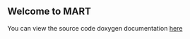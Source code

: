 ## Welcome to MART

You can view the source code doxygen documentation [here](doxygen-doc/index.html) 
